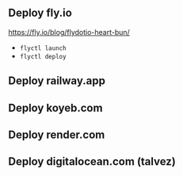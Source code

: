 ## Deploy fly.io

https://fly.io/blog/flydotio-heart-bun/

- `flyctl launch`
- `flyctl deploy`

## Deploy railway.app

## Deploy koyeb.com

## Deploy render.com

## Deploy digitalocean.com (talvez)
